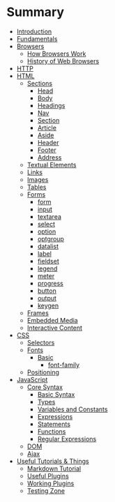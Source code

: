 # Summary

* [Introduction](README.md)
* [Fundamentals](Book/Fundamentals/index.md)
* [Browsers](Book/Browsers/index.md)
    * [How Browsers Work](Book/HTML/Browsers/how-browsers-work.md)
    * [History of Web Browsers](Book/HTML/Browsers/how-browsers-work.md)
* [HTTP](Book/HTTP/index.md)
* [HTML](Book/HTML/html.md)
   * [Sections](Book/HTML/Sections/index.md)
       * [Head](Book/HTML/Sections/head.md)
       * [Body](Book/HTML/Sections/body.md)
       * [Headings](Book/HTML/Sections/headings.md)
       * [Nav](Book/HTML/Sections/nav.md)
       * [Section](Book/HTML/Sections/section.md)
       * [Article](Book/HTML/Sections/article.md)
       * [Aside](Book/HTML/Sections/aside.md)
       * [Header](Book/HTML/Sections/header.md)
       * [Footer](Book/HTML/Sections/footer.md)
       * [Address](Book/HTML/Sections/address.md)
   * [Textual Elements]()
   * [Links]()
   * [Images]()
   * [Tables]()
   * [Forms](Book/HTML/Forms/forms.md)
       * [form](Book/HTML/Forms/form.md)
       * [input](Book/HTML/Forms/input.md)
       * [textarea](Book/HTML/Forms/textarea.md)
       * [select](Book/HTML/Forms/select.md)
       * [option](Book/HTML/Forms/option.md)
       * [optgroup](Book/HTML/Forms/optgroup.md)
       * [datalist](Book/HTML/Forms/datalist.md)
       * [label](Book/HTML/Forms/label.md)
       * [fieldset](Book/HTML/Forms/fieldset.md)
       * [legend](Book/HTML/Forms/legend.md)
       * [meter](Book/HTML/Forms/meter.md)
       * [progress](Book/HTML/Forms/progress.md)
       * [button](Book/HTML/Forms/button.md)
       * [output](Book/HTML/Forms/output.md)
       * [keygen](Book/HTML/Forms/keygen.md)
   * [Frames]()
   * [Embedded Media]()
   * [Interactive Content]()
* [CSS](Book/CSS/css.md)
   * [Selectors]()
   * [Fonts](Book/CSS/Fonts/fonts.md)
       * [Basic](Book/CSS/Fonts/Basics/basics.md)
           * [font-family](Book/CSS/Fonts/Basics/font-family.md)
   * [Positioning]()   
* [JavaScript](Book/JavaScript/index.md)
   * [Core Syntax]()
        * [Basic Syntax]()
        * [Types]()
        * [Variables and Constants]()
        * [Expressions]()
        * [Statements]()
        * [Functions]()
        * [Regular Expressions]()
    * [DOM]()
    * [Ajax]()
* [Useful Tutorials & Things](Book/UsefulTutorials/index.md)
    * [Markdown Tutorial](Book/UsefulTutorials/Markdown/index.md)
    * [Useful Plugins](Book/UsefulTutorials/UsefulPlugins/index.md)
    * [Working Plugins](Book/UsefulTutorials/WorkingPlugins/index.md)
    * [Testing Zone](Book/UsefulTutorials/TestingZone/index.md)
   
   
